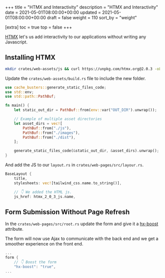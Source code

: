 +++
title = "HTMX and Interactivity"
description = "HTMX and Interactivity"
date = 2021-05-01T08:00:00+00:00
updated = 2021-05-01T08:00:00+00:00
draft = false
weight = 110
sort_by = "weight"


[extra]
toc = true
top = false
+++

[HTMX](https://htmx.org/) let's us add interactivity to our applications without writing any Javascript.

## Installing HTMX

```sh
mkdir crates/web-assets/js && curl https://unpkg.com/htmx.org@2.0.3 -oL crates/web-assets/js/htmx-2.0.3.js
```

Update the `crates/web-assets/build.rs` file to include the new folder.

```rust
use cache_busters::generate_static_files_code;
use std::env;
use std::path::PathBuf;

fn main() {
    let static_out_dir = PathBuf::from(env::var("OUT_DIR").unwrap());

    // Example of multiple asset directories
    let asset_dirs = vec![
        PathBuf::from("./js"),
        PathBuf::from("./images"),
        PathBuf::from("./dist"),
    ];

    generate_static_files_code(&static_out_dir, &asset_dirs).unwrap();
}
```

And add the JS to our `layout.rs` in `crates/web-pages/src/layour.rs`.

```rust
BaseLayout {
    title,
    stylesheets: vec![tailwind_css.name.to_string()],

    // 👇 We added the HTML js.
    js_href: htmx_2_0_3_js.name,
```

## Form Submission Without Page Refresh

In the `crates/web-pages/src/root.rs` update the form and give it a [hx-boost](https://htmx.org/attributes/hx-boost/) attribute.

The form will now use Ajax to communicate with the back end and we get a smoother experience on the front end.

```rust
...
form {
    // 👇 Boost the form
    "hx-boost": "true", 
...
```
